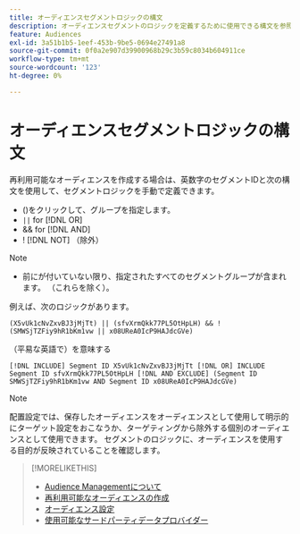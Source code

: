 ```yaml
---
title: オーディエンスセグメントロジックの構文
description: オーディエンスセグメントのロジックを定義するために使用できる構文を参照します。
feature: Audiences
exl-id: 3a51b1b5-1eef-453b-9be5-0694e27491a8
source-git-commit: 0f0a2e907d39900968b29c3b59c8034b604911ce
workflow-type: tm+mt
source-wordcount: '123'
ht-degree: 0%

---
```


# オーディエンスセグメントロジックの構文

再利用可能なオーディエンスを作成する場合は、英数字のセグメントIDと次の構文を使用して、セグメントロジックを手動で定義できます。

* ()をクリックして、グループを指定します。
* `||` for  [!DNL OR] <!-- || escaped with backticks so Jenkins doesn't think it's a Markdown table -->
* &amp;&amp; for [!DNL AND]
* ! [!DNL NOT] （除外）

>[!NOTE]
>
>* 前にが付いていない限り、指定されたすべてのセグメントグループが含まれます。 （これらを除く）。


例えば、次のロジックがあります。

```
(X5vUk1cNvZxvBJ3jMjTt) || (sfvXrmQkk77PL5OtHpLH) && !(SMWSjTZFiy9hR1bKm1vw || x08UReA0IcP9HAJdcGVe)
```

（平易な英語で）を意味する

```
[!DNL INCLUDE] Segment ID X5vUk1cNvZxvBJ3jMjTt [!DNL OR] INCLUDE Segment ID sfvXrmQkk77PL5OtHpLH [!DNL AND EXCLUDE] (Segment ID SMWSjTZFiy9hR1bKm1vw AND Segment ID x08UReA0IcP9HAJdcGVe)
```

>[!NOTE]
>
>配置設定では、保存したオーディエンスをオーディエンスとして使用して明示的にターゲット設定をおこなうか、ターゲティングから除外する個別のオーディエンスとして使用できます。 セグメントのロジックに、オーディエンスを使用する目的が反映されていることを確認します。

>[!MORELIKETHIS]
>
>* [Audience Managementについて](audience-about.md)
>* [再利用可能なオーディエンスの作成](reusable-audience-create.md)
>* [オーディエンス設定](audience-settings.md)
>* [使用可能なサードパーティデータプロバイダー](third-party-data-providers.md)

